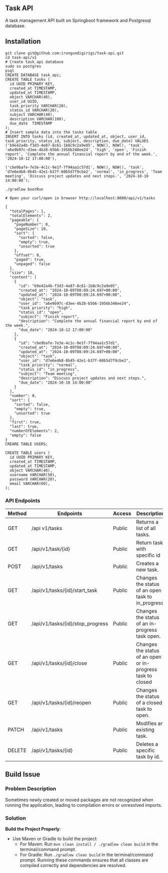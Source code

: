 ## Task API
A task management API built on Springboot framework and Postgresql database.

## Installation
```
git clone git@github.com:irungundigirigi/task-api.git
cd task-api/v1
# Create task_api database
sudo su postgres
psql
CREATE DATABASE task_api;
CREATE TABLE tasks (
  id UUID PRIMARY KEY,
  created_at TIMESTAMP,
  updated_at TIMESTAMP,
  object VARCHAR(40),
  user_id UUID,
  task_priority VARCHAR(20),
  status_id VARCHAR(20),
  subject VARCHAR(40),
  description VARCHAR(100),
  due_date  TIMESTAMP
);
# Insert sample data into the tasks table
INSERT INTO tasks (id, created_at, updated_at, object, user_id, task_priority, status_id, subject, description, due_date) VALUES
('b9e42a4b-f3d3-4e87-8c61-1b8c9c2a9e05', NOW(), NOW(), 'task', 'a6e9b97c-d3ee-4b28-b5b6-1956b348ee24', 'high', 'open', 'Finish report', 'Complete the annual financial report by end of the week.', '2024-10-12 17:00:00'),

('cbe9bafe-7e3e-4c1c-9e1f-7f94aa1c57d1', NOW(), NOW(), 'task', 'd7e6e4b8-8b45-42e1-b37f-60b5d7f9cbe2', 'normal', 'in_progress', 'Team meeting', 'Discuss project updates and next steps.', '2024-10-10 14:00:00');

./gradlew bootRun

# Open your curl/open in browser http://localhost:8080/api/v1/tasks

{
  "totalPages": 1,
  "totalElements": 2,
  "pageable": {
    "pageNumber": 0,
    "pageSize": 10,
    "sort": {
      "sorted": false,
      "empty": true,
      "unsorted": true
    },
    "offset": 0,
    "paged": true,
    "unpaged": false
  },
  "size": 10,
  "content": [
    {
      "id": "b9e42a4b-f3d3-4e87-8c61-1b8c9c2a9e05",
      "created_at": "2024-10-09T08:09:24.697+00:00",
      "updated_at": "2024-10-09T08:09:24.697+00:00",
      "object": "task",
      "user_id": "a6e9b97c-d3ee-4b28-b5b6-1956b348ee24",
      "task_priority": "high",
      "status_id": "open",
      "subject": "Finish report",
      "description": "Complete the annual financial report by end of the week.",
      "due_date": "2024-10-12 17:00:00"
    },
    {
      "id": "cbe9bafe-7e3e-4c1c-9e1f-7f94aa1c57d1",
      "created_at": "2024-10-09T08:09:24.697+00:00",
      "updated_at": "2024-10-09T08:09:24.697+00:00",
      "object": "task",
      "user_id": "d7e6e4b8-8b45-42e1-b37f-60b5d7f9cbe2",
      "task_priority": "normal",
      "status_id": "in_progress",
      "subject": "Team meeting",
      "description": "Discuss project updates and next steps.",
      "due_date": "2024-10-10 14:00:00"
    }
  ],
  "number": 0,
  "sort": {
    "sorted": false,
    "empty": true,
    "unsorted": true
  },
  "first": true,
  "last": true,
  "numberOfElements": 2,
  "empty": false
}
CREARE TABLE USERS;

CREATE TABLE users (
  id UUID PRIMARY KEY,
  created_at TIMESTAMP,
  updated_at TIMESTAMP,
  object VARCHAR(40),
  username VARCHAR(50),
  password VARCHAR(20),
  email VARCHAR(60),
);

```

### API Endpoints
| Method | Endpoints                         | Access  | Description                              |
| ------- | ---------------------------------- | ------- | ---------------------------------------- |
| GET     | /api v1/tasks                       | Public  | Returns a list of all tasks.            |
| GET     | /api/v1/task/{id}                   | Public  | Return task with specific id            |
| POST    | /api/v1/tasks                       | Public  | Creates a new task.                                   |
| GET     | /api/v1/tasks/{id}/start_task       | Public  | Changes the status of an open task to in_progress.    |
| GET     | /api/v1/tasks/{id}/stop_progress    | Public  | Changes the status of an in-progress task open.                   |
| GET     | /api/v1/tasks/{id}/close            | Public  | Changes the status of an open or in-progress task to closed                  |
| GET  | /api/v1/tasks/{id}/reopen              | Public  | Changes the status of a closed task to open.                 |
| PATCH  | /api/v1/tasks                        | Public  | Modifies an existing task.                         |
| DELETE    | /api/v1/tasks/{id}                | Public  | Deletes a specific task by id.                      |


## Build Issue

### Problem Description
Sometimes newly created or moved packages are not recognized when running the application, leading to compilation errors or unresolved imports.

### Solution
**Build the Project Properly**:
   - Use Maven or Gradle to build the project:
     - For Maven: Run `mvn clean install / ./gradlew clean build` in the terminal/command prompt.
     - For Gradle: Run `./gradlew clean build` in the terminal/command prompt.
Running these commands ensures that all classes are compiled correctly and dependencies are resolved.
